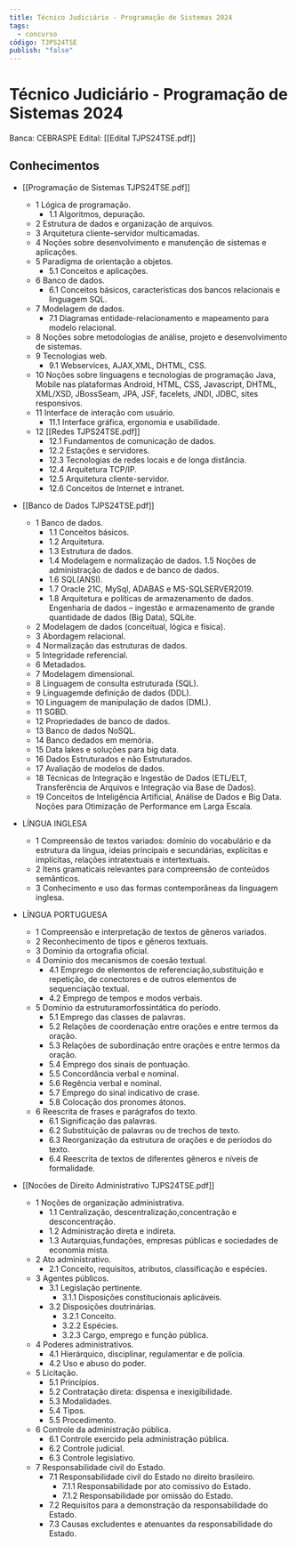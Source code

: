 ```yaml
---
title: Técnico Judiciário - Programação de Sistemas 2024
tags:
  - concurso
código: TJPS24TSE
publish: "false"
---
```

# Técnico Judiciário - Programação de Sistemas 2024

Banca: CEBRASPE
Edital: [[Edital TJPS24TSE.pdf]]

## Conhecimentos

- [[Programação de Sistemas TJPS24TSE.pdf]]
    - 1 Lógica de programação.
        - 1.1 Algoritmos, depuração.
    - 2 Estrutura de dados e organização de arquivos.
    - 3 Arquitetura cliente-servidor multicamadas.
    - 4 Noções sobre desenvolvimento e manutenção de sistemas e aplicações.
    - 5 Paradigma de orientação a objetos.
        - 5.1 Conceitos e aplicações.
    - 6 Banco de dados.
        - 6.1 Conceitos básicos, características dos bancos relacionais e linguagem SQL.
    - 7 Modelagem de dados.
        - 7.1 Diagramas entidade-relacionamento e mapeamento para modelo relacional.
    - 8 Noções sobre metodologias de análise, projeto e desenvolvimento de sistemas.
    - 9 Tecnologias web.
        - 9.1 Webservices, AJAX,XML, DHTML, CSS.
    - 10 Noções sobre linguagens e tecnologias de programação Java, Mobile nas plataformas Android, HTML, CSS, Javascript, DHTML, XML/XSD, JBossSeam, JPA, JSF, facelets, JNDI, JDBC, sites responsivos.
    - 11 Interface de interação com usuário.
        - 11.1 Interface gráfica, ergonomia e usabilidade.
    - 12 [[Redes TJPS24TSE.pdf]]
        - 12.1 Fundamentos de comunicação de dados.
        - 12.2 Estações e servidores.
        - 12.3 Tecnologias de redes locais e de longa distância.
        - 12.4 Arquitetura TCP/IP.
        - 12.5 Arquitetura cliente-servidor.
        - 12.6 Conceitos de Internet e intranet.

- [[Banco de Dados TJPS24TSE.pdf]]
    - 1 Banco de dados.
        - 1.1 Conceitos básicos.
        - 1.2 Arquitetura.
        - 1.3 Estrutura de dados.
        - 1.4 Modelagem e normalização de dados. 1.5 Noções de administração de dados e de banco de dados.
        - 1.6 SQL(ANSI).
        - 1.7 Oracle 21C, MySql, ADABAS e MS-SQLSERVER2019.
        - 1.8 Arquitetura e políticas de armazenamento de dados. Engenharia de dados – ingestão e armazenamento de grande quantidade de dados (Big Data), SQLite.
    - 2 Modelagem de dados (conceitual, lógica e física).
    - 3 Abordagem relacional.
    - 4 Normalização das estruturas de dados.
    - 5 Integridade referencial.
    - 6 Metadados.
    - 7 Modelagem dimensional.
    - 8 Linguagem de consulta estruturada (SQL).
    - 9 Linguagemde definição de dados (DDL).
    - 10 Linguagem de manipulação de dados (DML).
    - 11 SGBD.
    - 12 Propriedades de banco de dados.
    - 13 Banco de dados NoSQL.
    - 14 Banco dedados em memória.
    - 15 Data lakes e soluções para big data.
    - 16 Dados Estruturados e não Estruturados.
    - 17 Avaliação de modelos de dados.
    - 18 Técnicas de Integração e Ingestão de Dados (ETL/ELT, Transferência de Arquivos e Integração via Base de Dados).
    - 19 Conceitos de Inteligência Artificial, Análise de Dados e Big Data. Noções para Otimização de Performance em Larga Escala.

- LÍNGUA INGLESA
    - 1 Compreensão de textos variados: domínio do vocabulário e da estrutura da língua, ideias principais e secundárias, explícitas e implícitas, relações intratextuais e intertextuais.
    - 2 Itens gramaticais relevantes para compreensão de conteúdos semânticos.
    - 3 Conhecimento e uso das formas contemporâneas da linguagem inglesa.

- LÍNGUA PORTUGUESA
    - 1 Compreensão e interpretação de textos de gêneros variados.
    - 2 Reconhecimento de tipos e gêneros textuais.
    - 3 Domínio da ortografia oficial.
    - 4 Domínio dos mecanismos de coesão textual.
        - 4.1 Emprego de elementos de referenciação,substituição e repetição, de conectores e de outros elementos de sequenciação textual.
        - 4.2 Emprego de tempos e modos verbais.
    - 5 Domínio da estruturamorfossintática do período.
        - 5.1 Emprego das classes de palavras.
        - 5.2 Relações de coordenação entre orações e entre termos da oração.
        - 5.3 Relações de subordinação entre orações e entre termos da oração.
        - 5.4 Emprego dos sinais de pontuação.
        - 5.5 Concordância verbal e nominal.
        - 5.6 Regência verbal e nominal.
        - 5.7 Emprego do sinal indicativo de crase.
        - 5.8 Colocação dos pronomes átonos.
    - 6 Reescrita de frases e parágrafos do texto.
        - 6.1 Significação das palavras.
        - 6.2 Substituição de palavras ou de trechos de texto.
        - 6.3 Reorganização da estrutura de orações e de períodos do texto.
        - 6.4 Reescrita de textos de diferentes gêneros e níveis de formalidade.

- [[Nocões de Direito Administrativo TJPS24TSE.pdf]]
    - 1 Noções de organização administrativa.
        - 1.1 Centralização, descentralização,concentração e desconcentração.
        - 1.2 Administração direta e indireta.
        - 1.3 Autarquias,fundações, empresas públicas e sociedades de economia mista.
    - 2 Ato administrativo.
        - 2.1 Conceito, requisitos, atributos, classificação e espécies.
    - 3 Agentes públicos.
        - 3.1 Legislação pertinente.
            - 3.1.1 Disposições constitucionais aplicáveis.
        - 3.2 Disposições doutrinárias.
            - 3.2.1 Conceito.
            - 3.2.2 Espécies.
            - 3.2.3 Cargo, emprego e função pública.
    - 4 Poderes administrativos.
        - 4.1 Hierárquico, disciplinar, regulamentar e de polícia.
        - 4.2 Uso e abuso do poder.
    - 5 Licitação.
        - 5.1 Princípios.
        - 5.2 Contratação direta: dispensa e inexigibilidade.
        - 5.3 Modalidades.
        - 5.4 Tipos.
        - 5.5 Procedimento.
    - 6 Controle da administração pública.
        - 6.1 Controle exercido pela administração pública.
        - 6.2 Controle judicial.
        - 6.3 Controle legislativo.
    - 7 Responsabilidade civil do Estado.
        - 7.1 Responsabilidade civil do Estado no direito brasileiro.
            - 7.1.1 Responsabilidade por ato comissivo do Estado.
            - 7.1.2 Responsabilidade por omissão do Estado.
        - 7.2 Requisitos para a demonstração da responsabilidade do Estado.
        - 7.3 Causas excludentes e atenuantes da responsabilidade do Estado.

